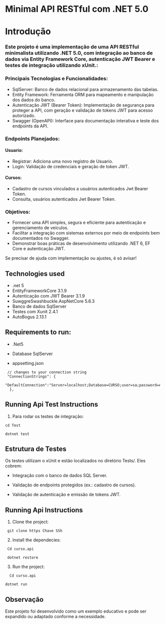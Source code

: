 # Minimal API RESTful com .NET 5.0 

# Introdução

### Este projeto é uma implementação de uma API RESTful minimalista utilizando .NET 5.0, com integração ao banco de dados via Entity Framework Core, autenticação JWT Bearer e testes de integração utilizando xUnit.:

### Principais Tecnologias e Funcionalidades:

 *  SqlServer: Banco de dados relacional para armazenamento das tabelas.
 *  Entity Framework: Ferramenta ORM para mapeamento e manipulação dos dados do banco.
 *  Autenticação JWT (Bearer Token): Implementação de segurança para proteger a API, com geração e validação de tokens JWT para acesso autorizado.
 *  Swagger (OpenAPI): Interface para documentação interativa e teste dos endpoints da API.

### Endpoints Planejados:

   #### Usuario:
   * Registrar: Adiciona uma novo registro de Usuario.
   * Login: Validação de credenciais e geração de token JWT.

   #### Cursos:
   * Cadastro de cursos vinculados a usuários autenticados Jwt Bearer Token.
   * Consulta, usuários autenticados Jwt Bearer Token.

### Objetivos:

* Fornecer uma API simples, segura e eficiente para autenticação e gerenciamento de veículos.
* Facilitar a integração com sistemas externos por meio de endpoints bem documentados no Swagger.
* Demonstrar boas práticas de desenvolvimento utilizando .NET 6, EF Core e autenticação JWT.

Se precisar de ajuda com implementação ou ajustes, é só avisar!

## Technologies used

 * .net 5 
 * EntityFrameworkCore 3.1.9
 * Autenticação com JWT Bearer 3.1.9
 * SuwggreSwashbuckle.AspNetCore 5.6.3
 * Banco de dados SqlServer
 * Testes com Xunit 2.4.1
 * AutoBogus 2.13.1

## Requirements to run:

- .Net5 

- Database SqlServer
* appsetting.json 
```
 // changes to your connection string
 "ConnectionStrings": {
    "DefaultConnection":"Server=localhost;Database=CURSO;user=sa;password=App@223020";
  },
```

## Running Api Test Instructions
1. Para rodar os testes de integração:
```
cd Test
```
```
dotnet test
```
## Estrutura de Testes

Os testes utilizam o xUnit e estão localizados no diretório Tests/. Eles cobrem:

* Integração com o banco de dados SQL Server.

* Validação de endpoints protegidos (ex.: cadastro de cursos).

* Validação de autenticação e emissão de tokens JWT.

## Running Api Instructions

1. Clone the project:

```
 git clone https Chave SSh
```

2. Install the dependecies:

```
 Cd curso.api
```
```
 dotnet restore
```

3. Run the project:

```
  Cd curso.api
```
```
dotnet run
```

## Observação
Este projeto foi desenvolvido como um exemplo educativo e pode ser expandido ou adaptado conforme a necessidade.

